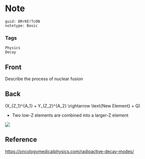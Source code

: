 # Note
```
guid: DRrKE!TcON
notetype: Basic
```

### Tags
```
Physics
Decay
```

## Front
Describe the process of nuclear fusion

## Back
\(X_{Z_1}^{A_1} + Y_{Z_2}^{A_2} \rightarrow \text{New Element} + Q\)
<ul><li>Two low-Z elements are combined into a larger-Z element</li></ul><div><img src="paste-040341ae05e5f45f3d3867e851af706af7de1d4b.png">
</div>

## Reference
<a href="https://oncologymedicalphysics.com/radioactive-decay-modes/">https://oncologymedicalphysics.com/radioactive-decay-modes/</a>
